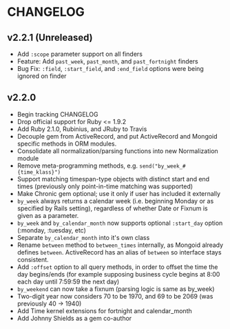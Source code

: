 # CHANGELOG

## v2.2.1 (Unreleased)

* Add `:scope` parameter support on all finders
* Feature: Add `past_week`, `past_month`, and `past_fortnight` finders
* Bug Fix: `:field`, `:start_field`, and `:end_field` options were being ignored on finder

## v2.2.0

* Begin tracking CHANGELOG
* Drop official support for Ruby <= 1.9.2
* Add Ruby 2.1.0, Rubinius, and JRuby to Travis
* Decouple gem from ActiveRecord, and put ActiveRecord and Mongoid specific methods in ORM modules.
* Consolidate all normalization/parsing functions into new Normalization module
* Remove meta-programming methods, e.g. `send("by_week_#{time_klass}")`
* Support matching timespan-type objects with distinct start and end times (previously only point-in-time matching was supported)
* Make Chronic gem optional; use it only if user has included it externally
* `by_week` always returns a calendar week (i.e. beginning Monday or as specified by Rails setting), regardless of whether Date or Fixnum is given as a parameter.
* `by_week` and `by_calendar_month` now supports optional `:start_day` option (:monday, :tuesday, etc)
* Separate `by_calendar_month` into it's own class
* Rename `between` method to `between_times` internally, as Mongoid already defines `between`. ActiveRecord has an alias of `between` so interface stays consistent.
* Add `:offset` option to all query methods, in order to offset the time the day begins/ends (for example supposing business cycle begins at 8:00 each day until 7:59:59 the next day)
* `by_weekend` can now take a fixnum (parsing logic is same as by_week)
* Two-digit year now considers 70 to be 1970, and 69 to be 2069 (was previously 40 -> 1940)
* Add Time kernel extensions for fortnight and calendar_month
* Add Johnny Shields as a gem co-author
